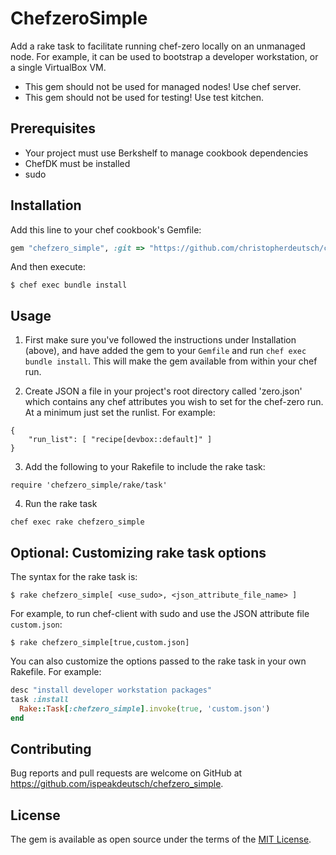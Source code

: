 # ChefzeroSimple

Add a rake task to facilitate running chef-zero locally on an unmanaged node. 
For example, it can be used to bootstrap a developer workstation, or a single 
VirtualBox VM.

* This gem should not be used for managed nodes! Use chef server.
* This gem should not be used for testing! Use test kitchen.

## Prerequisites

* Your project must use Berkshelf to manage cookbook dependencies
* ChefDK must be installed
* sudo

## Installation

Add this line to your chef cookbook's Gemfile:

```ruby
gem "chefzero_simple", :git => "https://github.com/christopherdeutsch/chefzero_simple.git"
```

And then execute:

```
$ chef exec bundle install
```

## Usage

1. First make sure you've followed the instructions under Installation (above), and have 
added the gem to your `Gemfile` and run `chef exec bundle install`. This will make
the gem available from within your chef run.

2. Create JSON a file in your project's root directory called 'zero.json' which contains any
chef attributes you wish to set for the chef-zero run. At a minimum just
set the runlist. For example:
```
{
    "run_list": [ "recipe[devbox::default]" ]
}
```

3. Add the following to your Rakefile to include the rake task:
```
require 'chefzero_simple/rake/task'
```

4. Run the rake task
```
chef exec rake chefzero_simple
```

## Optional: Customizing rake task options

The syntax for the rake task is:

```
$ rake chefzero_simple[ <use_sudo>, <json_attribute_file_name> ]
```

For example, to run chef-client with sudo and use the JSON attribute file
`custom.json`:

```
$ rake chefzero_simple[true,custom.json]
```

You can also customize the options passed to the rake task in your own
Rakefile. For example:

```ruby
desc "install developer workstation packages"
task :install
  Rake::Task[:chefzero_simple].invoke(true, 'custom.json')
end
```

## Contributing

Bug reports and pull requests are welcome on GitHub at https://github.com/ispeakdeutsch/chefzero_simple.

## License

The gem is available as open source under the terms of the [MIT License](http://opensource.org/licenses/MIT).


